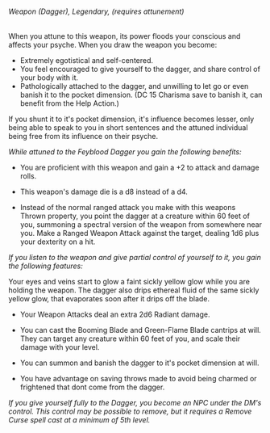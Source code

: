 


###### Weapon (Dagger), Legendary, (requires attunement)

When you attune to this weapon, its power floods your conscious and affects your psyche. When you draw the weapon you become:
- Extremely egotistical and self-centered.
- You feel encouraged to give yourself to the dagger, and share control of your body with it.
- Pathologically attached to the dagger, and unwilling to let go or even banish it to the pocket dimension. (DC 15 Charisma save to banish it, can benefit from the Help Action.)

If you shunt it to it's pocket dimension, it's influence becomes lesser, only being able to speak to you in short sentences and the attuned individual being free from its influence on their psyche.

*While attuned to the Feyblood Dagger you gain the following benefits:*

- You are proficient with this weapon and gain a +2 to attack and damage rolls.

- This weapon's damage die is a d8 instead of a d4.

- Instead of the normal ranged attack you make with this weapons Thrown property, you point the dagger at a creature within 60 feet of you, summoning a spectral version of the weapon from somewhere near you. Make a Ranged Weapon Attack against the target, dealing 1d6 plus your dexterity on a hit.

*If you listen to the weapon and give partial control of yourself to it, you gain the following features:*

Your eyes and veins start to glow a faint sickly yellow glow while you are holding the weapon. The dagger also drips ethereal fluid of the same sickly yellow glow, that evaporates soon after it drips off the blade. 

- Your Weapon Attacks deal an extra 2d6 Radiant damage.

- You can cast the Booming Blade and Green-Flame Blade cantrips at will. They can target any creature within 60 feet of you, and scale their damage with your level.

- You can summon and banish the dagger to it's pocket dimension at will.

- You have advantage on saving throws made to avoid being charmed or frightened that dont come from the dagger.

*If you give yourself fully to the Dagger, you become an NPC under the DM's control. This control may be possible to remove, but it requires a Remove Curse spell cast at a minimum of 5th level.*